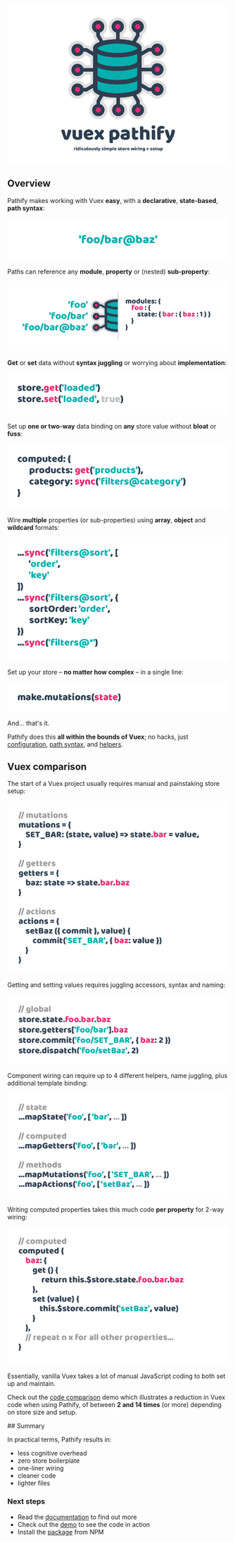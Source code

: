 
![splash](docs/assets/img/readme/splash-github.png)

## Overview

Pathify makes working with Vuex **easy**, with a **declarative**, **state-based**, **path syntax**:

![pathify-diagram](docs/assets/img/readme/pathify-path.png)


Paths can reference any **module**, **property** or (nested) **sub-property**:

![pathify-diagram](docs/assets/img/readme/pathify-diagram.png)


**Get** or **set** data without **syntax juggling** or worrying about **implementation**:

![pathify-diagram](docs/assets/img/readme/pathify-accessors.png)


Set up **one or two-way** data binding on **any** store value without **bloat** or **fuss**:

![pathify-diagram](docs/assets/img/readme/pathify-computed.png)


Wire **multiple** properties (or sub-properties) using **array**, **object** and **wildcard** formats:

![pathify-diagram](docs/assets/img/readme/pathify-computed-many.png)


Set up your store – **no matter how complex** – in a single line:

![pathify-diagram](docs/assets/img/readme/pathify-make-mutations.png)


And... that's it.

Pathify does this **all within the bounds of Vuex**; no hacks, just [configuration](/docs/guide/config.md), [path syntax](/docs/api/paths.md), and [helpers](/docs/api/component.md).




## Vuex comparison

The start of a Vuex project usually requires manual and painstaking store setup:

![vuex-mutations](docs/assets/img/readme/vuex-mutations.png)
 
Getting and setting values requires juggling accessors, syntax and naming:

![vuex-code](docs/assets/img/readme/vuex-code.png)

Component wiring can require up to 4 different helpers, name juggling, plus additional template binding:

![vuex-helpers](docs/assets/img/readme/vuex-helpers.png)

Writing computed properties takes this much code **per property** for 2-way wiring:

![vuex-helpers](docs/assets/img/readme/vuex-computed.png)

Essentially, vanilla Vuex takes a lot of manual JavaScript coding to both set up and maintain.

Check out the [code comparison](https://codesandbox.io/s/github/davestewart/vuex-pathify/tree/master/demo?initialpath=code) demo which illustrates a reduction in Vuex code when using Pathify, of between **2 and 14 times** (or more) depending on store size and setup.


## Summary

In practical terms, Pathify results in:

- less cognitive overhead
- zero store boilerplate
- one-liner wiring
- cleaner code
- lighter files


### Next steps

- Read the [documentation](https://davestewart.github.io/vuex-pathify/) to find out more
- Check out the [demo](https://codesandbox.io/s/github/davestewart/vuex-pathify/tree/master/demo) to see the code in action
- Install the [package](https://www.npmjs.com/package/vuex-pathify) from NPM


